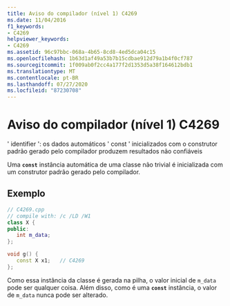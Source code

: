 ```yaml
---
title: Aviso do compilador (nível 1) C4269
ms.date: 11/04/2016
f1_keywords:
- C4269
helpviewer_keywords:
- C4269
ms.assetid: 96c97bbc-068a-4b65-8cd8-4ed5dca04c15
ms.openlocfilehash: 1b63d1af49a53b7b15cdbae912d79a1b4f0cf787
ms.sourcegitcommit: 1f009ab0f2cc4a177f2d1353d5a38f164612bdb1
ms.translationtype: MT
ms.contentlocale: pt-BR
ms.lasthandoff: 07/27/2020
ms.locfileid: "87230708"
---
```

# <a name="compiler-warning-level-1-c4269"></a>Aviso do compilador (nível 1) C4269

' identifier ': os dados automáticos ' const ' inicializados com o construtor padrão gerado pelo compilador produzem resultados não confiáveis

Uma **`const`** instância automática de uma classe não trivial é inicializada com um construtor padrão gerado pelo compilador.

## <a name="example"></a>Exemplo

```cpp
// C4269.cpp
// compile with: /c /LD /W1
class X {
public:
   int m_data;
};

void g() {
   const X x1;   // C4269
};
```

Como essa instância da classe é gerada na pilha, o valor inicial de `m_data` pode ser qualquer coisa. Além disso, como é uma **`const`** instância, o valor de `m_data` nunca pode ser alterado.
